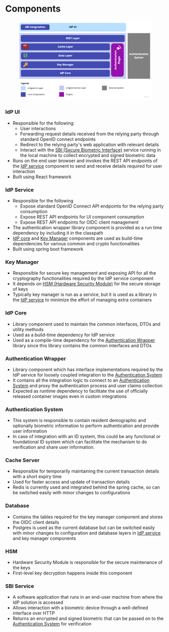 # Components

<figure><img src="../.gitbook/assets/image.png" alt=""><figcaption></figcaption></figure>

### **IdP UI**

* Responsible for the following:
  * User interactions
  * Forwarding request details received from the relying party through standard OpenID connect endpoints
  * Redirect to the relying party's web application with relevant details
  * Interact with the [SBI (Secure Biometric Interface)](https://app.gitbook.com/s/-M1R77ZUwR6XwtPjJIVm/biometrics/mosip-device-service-specification) service running in the local machine to collect encrypted and signed biometric data
* Runs on the end user browser and invokes the REST API endpoints of the [IdP service](componets.md#idp-service) component to send and receive details required for user interaction
* Built using React framework

### **IdP Service**

* Responsible for the following
  * Expose standard OpenID Connect API endpoints for the relying party consumption
  * Expose REST API endpoints for UI component consumption
  * Expose REST API endpoints for OIDC client management
* The authentication wrapper library component is provided as a run time dependency by including it in the classpath
* [IdP core](componets.md#idp-core) and [Key Manager](componets.md#key-manager) components are used as build-time dependencies for various common and crypto functionalities
* Built using spring boot framework

### **Key Manager**

* Responsible for secure key management and exposing API for all the cryptography functionalities required by the IdP service component
* It depends on [HSM (Hardware Security Module)](componets.md#hsm) for the secure storage of keys
* Typically key manager is run as a service, but it is used as a library in the [IdP service](componets.md#idp-service) to minimize the effort of managing extra containers

### **IdP Core**

* Library component used to maintain the common interfaces, DTOs and utility methods
* Used as a build-time dependency for IdP service
* Used as a compile-time dependency for the [Authentication Wrapper](componets.md#authentication-wrapper) library since this library contains the common interfaces and DTOs

### **Authentication Wrapper**

* Library component which has interface implementations required by the IdP service for loosely coupled integration to the [Authentication System](componets.md#authentication-system)
* It contains all the integration logic to connect to an [Authentication System](componets.md#authentication-system) and proxy the authentication process and user claims collection
* Expected as runtime dependency to facilitate the use of officially released container images even in custom integrations

### **Authentication System**

* This system is responsible to contain resident demographic and optionally biometric information to perform authentication and provide user information
* In case of integration with an ID system, this could be any functional or foundational ID system which can facilitate the mechanism to do verification and share user information.

### **Cache Server**

* Responsible for temporarily maintaining the current transaction details with a short expiry time
* Used for faster access and update of transaction details
* Redis is currently used and integrated behind the spring cache, so can be switched easily with minor changes to configurations

### **Database**

* Contains the tables required for the key manager component and stores the OIDC client details
* Postgres is used as the current database but can be switched easily with minor changes to configuration and database layers in [IdP service](componets.md#idp-service) and key manager components

### **HSM**

* Hardware Security Module is responsible for the secure maintenance of the keys
* First-level key decryption happens inside this component

### **SBI Service**

* A software application that runs in an end-user machine from where the IdP solution is accessed
* Allows interaction with a biometric device through a well-defined interface over HTTP
* Returns an encrypted and signed biometric that can be passed on to the [Authentication System](componets.md#authentication-system) for verification
